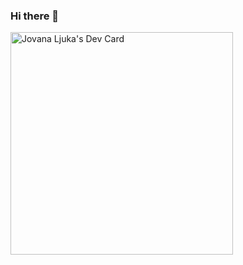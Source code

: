 ### Hi there 👋
<a href="https://app.daily.dev/jovanaljuka"><img src="https://api.daily.dev/devcards/v2/wAPPy0r9aWzg7wMTvA8UB.png?type=default&r=sk0" width="356" alt="Jovana Ljuka's Dev Card"/></a>
<!--
**JovanaLjuka/JovanaLjuka** is a ✨ _special_ ✨ repository because its `README.md` (this file) appears on your GitHub profile.

Here are some ideas to get you started:

- 🔭 I’m currently working on ...
- 🌱 I’m currently learning ...
- 👯 I’m looking to collaborate on ...
- 🤔 I’m looking for help with ...
- 💬 Ask me about ...
- 📫 How to reach me: ...
- 😄 Pronouns: ...
- ⚡ Fun fact: ...
-->
